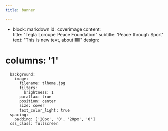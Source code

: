 ```yaml
---
title: banner

---
```

- block: markdown
    id:  coverimage
    content:  
      title:  "Tegla Loroupe Peace Foundation"
      subtitle: 'Peace through Sport'
      text:  "This  is new text, about lllll" 
    design:
#      columns: '1'
      background:
        image: 
          filename: tlhome.jpg
          filters:
            brightness: 1
          parallax: true
          position: center
          size: cover
          text_color_light: true
      spacing:
        padding: ['20px', '0', '20px', '0']
      css_class: fullscreen
